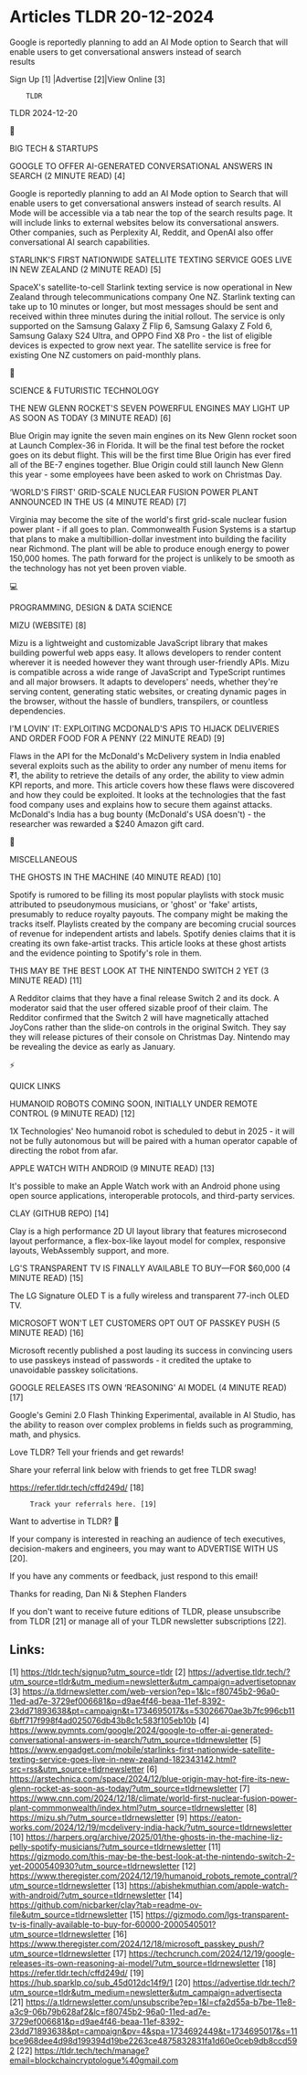 # Articles TLDR 20-12-2024

Google is reportedly planning to add an AI Mode option to Search that
will enable users to get conversational answers instead of search
results ‌ ‌ ‌ ‌ ‌ ‌ ‌ ‌ ‌ ‌ ‌ ‌ ‌ ‌ ‌ ‌ ‌ ‌ ‌ ‌ ‌ ‌ ‌ ‌ ‌ ‌  ‌ ‌ ‌ ‌ ‌ ‌ ‌ ‌ ‌ ‌ ‌ ‌ ‌ ‌ ‌ ‌ ‌ ‌ ‌ ‌ ‌ ‌ ‌ ‌ ‌ ‌ 


 Sign Up [1] |Advertise [2]|View Online [3] 

		TLDR 

TLDR 2024-12-20

📱 

BIG TECH & STARTUPS

 GOOGLE TO OFFER AI-GENERATED CONVERSATIONAL ANSWERS IN SEARCH (2
MINUTE READ) [4] 

 Google is reportedly planning to add an AI Mode option to Search that
will enable users to get conversational answers instead of search
results. AI Mode will be accessible via a tab near the top of the
search results page. It will include links to external websites below
its conversational answers. Other companies, such as Perplexity AI,
Reddit, and OpenAI also offer conversational AI search capabilities. 

 STARLINK'S FIRST NATIONWIDE SATELLITE TEXTING SERVICE GOES LIVE IN
NEW ZEALAND (2 MINUTE READ) [5] 

 SpaceX's satellite-to-cell Starlink texting service is now
operational in New Zealand through telecommunications company One NZ.
Starlink texting can take up to 10 minutes or longer, but most
messages should be sent and received within three minutes during the
initial rollout. The service is only supported on the Samsung Galaxy Z
Flip 6, Samsung Galaxy Z Fold 6, Samsung Galaxy S24 Ultra, and OPPO
Find X8 Pro - the list of eligible devices is expected to grow next
year. The satellite service is free for existing One NZ customers on
paid-monthly plans. 

🚀 

SCIENCE & FUTURISTIC TECHNOLOGY

 THE NEW GLENN ROCKET'S SEVEN POWERFUL ENGINES MAY LIGHT UP AS SOON AS
TODAY (3 MINUTE READ) [6] 

 Blue Origin may ignite the seven main engines on its New Glenn rocket
soon at Launch Complex-36 in Florida. It will be the final test before
the rocket goes on its debut flight. This will be the first time Blue
Origin has ever fired all of the BE-7 engines together. Blue Origin
could still launch New Glenn this year - some employees have been
asked to work on Christmas Day. 

 ‘WORLD'S FIRST' GRID-SCALE NUCLEAR FUSION POWER PLANT ANNOUNCED IN
THE US (4 MINUTE READ) [7] 

 Virginia may become the site of the world's first grid-scale nuclear
fusion power plant - if all goes to plan. Commonwealth Fusion Systems
is a startup that plans to make a multibillion-dollar investment into
building the facility near Richmond. The plant will be able to produce
enough energy to power 150,000 homes. The path forward for the project
is unlikely to be smooth as the technology has not yet been proven
viable. 

💻 

PROGRAMMING, DESIGN & DATA SCIENCE

 MIZU (WEBSITE) [8] 

 Mizu is a lightweight and customizable JavaScript library that makes
building powerful web apps easy. It allows developers to render
content wherever it is needed however they want through user-friendly
APIs. Mizu is compatible across a wide range of JavaScript and
TypeScript runtimes and all major browsers. It adapts to developers'
needs, whether they're serving content, generating static websites, or
creating dynamic pages in the browser, without the hassle of bundlers,
transpilers, or countless dependencies. 

 I'M LOVIN' IT: EXPLOITING MCDONALD'S APIS TO HIJACK DELIVERIES AND
ORDER FOOD FOR A PENNY (22 MINUTE READ) [9] 

 Flaws in the API for the McDonald's McDelivery system in India
enabled several exploits such as the ability to order any number of
menu items for ₹1, the ability to retrieve the details of any order,
the ability to view admin KPI reports, and more. This article covers
how these flaws were discovered and how they could be exploited. It
looks at the technologies that the fast food company uses and explains
how to secure them against attacks. McDonald's India has a bug bounty
(McDonald's USA doesn't) - the researcher was rewarded a $240 Amazon
gift card. 

🎁 

MISCELLANEOUS

 THE GHOSTS IN THE MACHINE (40 MINUTE READ) [10] 

 Spotify is rumored to be filling its most popular playlists with
stock music attributed to pseudonymous musicians, or 'ghost' or 'fake'
artists, presumably to reduce royalty payouts. The company might be
making the tracks itself. Playlists created by the company are
becoming crucial sources of revenue for independent artists and
labels. Spotify denies claims that it is creating its own fake-artist
tracks. This article looks at these ghost artists and the evidence
pointing to Spotify's role in them. 

 THIS MAY BE THE BEST LOOK AT THE NINTENDO SWITCH 2 YET (3 MINUTE
READ) [11] 

 A Redditor claims that they have a final release Switch 2 and its
dock. A moderator said that the user offered sizable proof of their
claim. The Redditor confirmed that the Switch 2 will have magnetically
attached JoyCons rather than the slide-on controls in the original
Switch. They say they will release pictures of their console on
Christmas Day. Nintendo may be revealing the device as early as
January. 

⚡ 

QUICK LINKS

 HUMANOID ROBOTS COMING SOON, INITIALLY UNDER REMOTE CONTROL (9 MINUTE
READ) [12] 

 1X Technologies' Neo humanoid robot is scheduled to debut in 2025 -
it will not be fully autonomous but will be paired with a human
operator capable of directing the robot from afar. 

 APPLE WATCH WITH ANDROID (9 MINUTE READ) [13] 

 It's possible to make an Apple Watch work with an Android phone using
open source applications, interoperable protocols, and third-party
services. 

 CLAY (GITHUB REPO) [14] 

 Clay is a high performance 2D UI layout library that features
microsecond layout performance, a flex-box-like layout model for
complex, responsive layouts, WebAssembly support, and more. 

 LG'S TRANSPARENT TV IS FINALLY AVAILABLE TO BUY—FOR $60,000 (4
MINUTE READ) [15] 

 The LG Signature OLED T is a fully wireless and transparent 77-inch
OLED TV. 

 MICROSOFT WON'T LET CUSTOMERS OPT OUT OF PASSKEY PUSH (5 MINUTE READ)
[16] 

 Microsoft recently published a post lauding its success in convincing
users to use passkeys instead of passwords - it credited the uptake to
unavoidable passkey solicitations. 

 GOOGLE RELEASES ITS OWN ‘REASONING' AI MODEL (4 MINUTE READ) [17] 

 Google's Gemini 2.0 Flash Thinking Experimental, available in AI
Studio, has the ability to reason over complex problems in fields such
as programming, math, and physics. 

Love TLDR? Tell your friends and get rewards!

 Share your referral link below with friends to get free TLDR swag! 

 https://refer.tldr.tech/cffd249d/ [18] 

		 Track your referrals here. [19] 

Want to advertise in TLDR? 📰

 If your company is interested in reaching an audience of tech
executives, decision-makers and engineers, you may want to ADVERTISE
WITH US [20]. 

 If you have any comments or feedback, just respond to this email! 

Thanks for reading, 
Dan Ni & Stephen Flanders 

If you don't want to receive future editions of TLDR, please
unsubscribe from TLDR [21] or manage all of your TLDR newsletter
subscriptions [22]. 

 

Links:
------
[1] https://tldr.tech/signup?utm_source=tldr
[2] https://advertise.tldr.tech/?utm_source=tldr&utm_medium=newsletter&utm_campaign=advertisetopnav
[3] https://a.tldrnewsletter.com/web-version?ep=1&lc=f80745b2-96a0-11ed-ad7e-3729ef006681&p=d9ae4f46-beaa-11ef-8392-23dd71893638&pt=campaign&t=1734695017&s=53026670ae3b7fc996cb116bff717f998f4ad025076db43b8c1c583f105eb10b
[4] https://www.pymnts.com/google/2024/google-to-offer-ai-generated-conversational-answers-in-search/?utm_source=tldrnewsletter
[5] https://www.engadget.com/mobile/starlinks-first-nationwide-satellite-texting-service-goes-live-in-new-zealand-182343142.html?src=rss&utm_source=tldrnewsletter
[6] https://arstechnica.com/space/2024/12/blue-origin-may-hot-fire-its-new-glenn-rocket-as-soon-as-today/?utm_source=tldrnewsletter
[7] https://www.cnn.com/2024/12/18/climate/world-first-nuclear-fusion-power-plant-commmonwealth/index.html?utm_source=tldrnewsletter
[8] https://mizu.sh/?utm_source=tldrnewsletter
[9] https://eaton-works.com/2024/12/19/mcdelivery-india-hack/?utm_source=tldrnewsletter
[10] https://harpers.org/archive/2025/01/the-ghosts-in-the-machine-liz-pelly-spotify-musicians/?utm_source=tldrnewsletter
[11] https://gizmodo.com/this-may-be-the-best-look-at-the-nintendo-switch-2-yet-2000540930?utm_source=tldrnewsletter
[12] https://www.theregister.com/2024/12/19/humanoid_robots_remote_contral/?utm_source=tldrnewsletter
[13] https://abishekmuthian.com/apple-watch-with-android/?utm_source=tldrnewsletter
[14] https://github.com/nicbarker/clay?tab=readme-ov-file&utm_source=tldrnewsletter
[15] https://gizmodo.com/lgs-transparent-tv-is-finally-available-to-buy-for-60000-2000540501?utm_source=tldrnewsletter
[16] https://www.theregister.com/2024/12/18/microsoft_passkey_push/?utm_source=tldrnewsletter
[17] https://techcrunch.com/2024/12/19/google-releases-its-own-reasoning-ai-model/?utm_source=tldrnewsletter
[18] https://refer.tldr.tech/cffd249d/
[19] https://hub.sparklp.co/sub_45d012dc14f9/1
[20] https://advertise.tldr.tech/?utm_source=tldr&utm_medium=newsletter&utm_campaign=advertisecta
[21] https://a.tldrnewsletter.com/unsubscribe?ep=1&l=cfa2d55a-b7be-11e8-a3c9-06b79b628af2&lc=f80745b2-96a0-11ed-ad7e-3729ef006681&p=d9ae4f46-beaa-11ef-8392-23dd71893638&pt=campaign&pv=4&spa=1734692449&t=1734695017&s=11bce968dee4d98d199394d19be2263ce4875832831fa1d60e0ceb9db8ccd592
[22] https://tldr.tech/tech/manage?email=blockchaincryptologue%40gmail.com